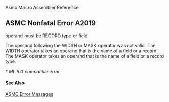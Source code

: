 Asmc Macro Assembler Reference

## ASMC Nonfatal Error A2019

operand must be RECORD type or field

The operand following the WIDTH or MASK operator was not valid. The WIDTH operator takes an operand that is the name of a field or a record. The MASK operator takes an operand that is the name of a field or a record type.

_* ML 6.0 compatible error_

#### See Also

[ASMC Error Messages](readme.md)
